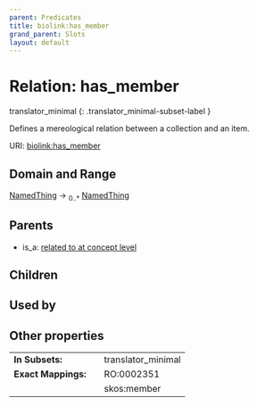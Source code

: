 ```yaml
---
parent: Predicates
title: biolink:has_member
grand_parent: Slots
layout: default
---
```


# Relation: has_member

translator_minimal
{: .translator_minimal-subset-label }


Defines a mereological relation between a collection and an item.

URI: [biolink:has_member](https://w3id.org/biolink/has_member)

## Domain and Range

[NamedThing](NamedThing.md) ->  <sub>0..\*</sub> [NamedThing](NamedThing.md)

## Parents

 *  is_a: [related to at concept level](related_to_at_concept_level.md)

## Children


## Used by


## Other properties

|  |  |  |
| --- | --- | --- |
| **In Subsets:** | | translator_minimal |
| **Exact Mappings:** | | RO:0002351 |
|  | | skos:member |

